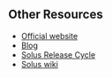## Other Resources

- [Official website](https://solus-project.com/)
- [Blog](https://solus-project.com/blog/)
- [Solus Release Cycle](https://solus-project.com/release-cycle/)
- [Solus wiki](https://wiki.solus-project.com/Main_Page)